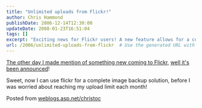 ```yaml
---
title: "Unlimited uploads from Flickr!"
author: Chris Hammond
publishDate: 2006-12-14T12:30:00
updateDate: 2008-01-23T16:51:04
tags: []
excerpt: "Exciting news for Flickr users! A new feature allows for a complete image backup solution, eliminating worries about upload limits. Read more on weblogs.asp.net/christoc."
url: /2006/unlimited-uploads-from-flickr  # Use the generated URL with year
---
```

<P><A title=Flickr href="https://weblogs.asp.net/christoc/archive/2006/12/11/something-new-from-flickr.aspx" target=_blank mce_href="https://weblogs.asp.net/christoc/archive/2006/12/11/something-new-from-flickr.aspx">The other day I made mention of something new coming to Flickr</A>, <A title="Flickr Uploads" href="https://www.typepad.com/t/trackback/7124050" target=_blank mce_href="https://www.typepad.com/t/trackback/7124050">well it's been announced</A>!</P> <P>Sweet, now I can use flickr for a complete image backup solution, before I was worried about reaching my upload limit each month!</P>Posted from <A href="https://weblogs.asp.net/christoc/" mce_href="https://weblogs.asp.net/christoc/">weblogs.asp.net/christoc</A>


